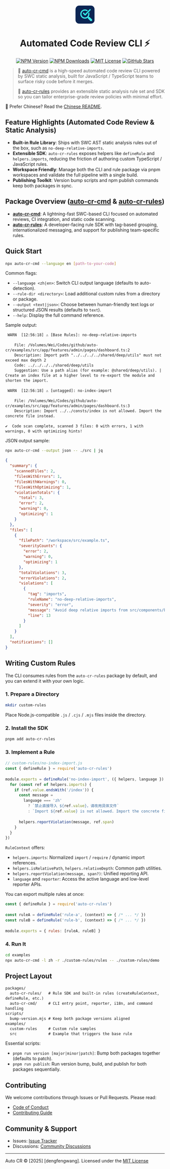 <p align="center">
  <a href="https://github.com/wangweiwei/auto-cr">
    <img src="https://github.com/wangweiwei/auto-cr/blob/main/assets/images/image.png?raw=true" alt="auto-cr logo" width="60" />
  </a>
</p>

<h1 align="center">Automated Code Review CLI ⚡️</h1>

<p align="center">
  <a href="https://www.npmjs.com/package/auto-cr-cmd"><img alt="NPM Version" src="https://img.shields.io/npm/v/auto-cr-cmd.svg?style=flat"/></a>
  <a href="https://www.npmjs.com/package/auto-cr-cmd"><img alt="NPM Downloads" src="https://img.shields.io/npm/dm/auto-cr-cmd.svg?style=flat"/></a>
  <a href="./LICENSE"><img alt="MIT License" src="https://img.shields.io/github/license/wangweiwei/auto-cr"/></a>
  <a href="https://github.com/wangweiwei/auto-cr/stargazers"><img alt="GitHub Stars" src="https://img.shields.io/github/stars/wangweiwei/auto-cr" /></a>
</p>

> 🎯 [auto-cr-cmd](https://github.com/wangweiwei/auto-cr/tree/main/packages/auto-cr-cmd) is a high-speed automated code review CLI powered by SWC static analysis, built for JavaScript / TypeScript teams to surface risky code before it merges.
>
> 🔧 [auto-cr-rules](https://github.com/wangweiwei/auto-cr/tree/main/packages/auto-cr-rules) provides an extensible static analysis rule set and SDK so you can tailor enterprise-grade review policies with minimal effort.

📘 Prefer Chinese? Read the [Chinese README](https://github.com/wangweiwei/auto-cr/blob/main/README.zh-CN.md).


## Feature Highlights (Automated Code Review & Static Analysis)

- **Built-in Rule Library**: Ships with SWC AST static analysis rules out of the box, such as `no-deep-relative-imports`.
- **Extensible SDK**: `auto-cr-rules` exposes helpers like `defineRule` and `helpers.imports`, reducing the friction of authoring custom TypeScript / JavaScript rules.
- **Workspace Friendly**: Manage both the CLI and rule package via pnpm workspaces and validate the full pipeline with a single build.
- **Publishing Toolkit**: Version bump scripts and npm publish commands keep both packages in sync.

## Package Overview ([auto-cr-cmd](https://github.com/wangweiwei/auto-cr/tree/main/packages/auto-cr-cmd) & [auto-cr-rules](https://github.com/wangweiwei/auto-cr/tree/main/packages/auto-cr-rules))

- **[auto-cr-cmd](https://github.com/wangweiwei/auto-cr/tree/main/packages/auto-cr-cmd)**: A lightning-fast SWC-based CLI focused on automated reviews, CI integration, and static code scanning.
- **[auto-cr-rules](https://github.com/wangweiwei/auto-cr/tree/main/packages/auto-cr-rules)**: A developer-facing rule SDK with tag-based grouping, internationalized messaging, and support for publishing team-specific rules.

## Quick Start

```bash
npx auto-cr-cmd --language en [path-to-your-code]
```

Common flags:

- `--language <zh|en>`: Switch CLI output language (defaults to auto-detection).
- `--rule-dir <directory>`: Load additional custom rules from a directory or package.
- `--output <text|json>`: Choose between human-friendly text logs or structured JSON results (defaults to `text`).
- `--help`: Display the full command reference.

Sample output:

```text
 WARN  [12:56:18] ⚠️ [Base Rules]: no-deep-relative-imports

    File: /Volumes/Wei/Codes/github/auto-cr/examples/src/app/features/admin/pages/dashboard.ts:2 
    Description: Import path "../../../../shared/deep/utils" must not exceed max depth 2 
    Code: ../../../../shared/deep/utils
    Suggestion: Use a path alias (for example: @shared/deep/utils). | Create an index file at a higher level to re-export the module and shorten the import.

 WARN  [12:56:18] ⚠️ [untagged]: no-index-import

    File: /Volumes/Wei/Codes/github/auto-cr/examples/src/app/features/admin/pages/dashboard.ts:3
    Description: Import ../../consts/index is not allowed. Import the concrete file instead.

✔  Code scan complete, scanned 3 files: 0 with errors, 1 with warnings, 0 with optimizing hints! 
```

JSON output sample:

```bash
npx auto-cr-cmd --output json -- ./src | jq
```

```json
{
  "summary": {
    "scannedFiles": 2,
    "filesWithErrors": 1,
    "filesWithWarnings": 0,
    "filesWithOptimizing": 1,
    "violationTotals": {
      "total": 3,
      "error": 2,
      "warning": 0,
      "optimizing": 1
    }
  },
  "files": [
    {
      "filePath": "/workspace/src/example.ts",
      "severityCounts": {
        "error": 2,
        "warning": 0,
        "optimizing": 1
      },
      "totalViolations": 3,
      "errorViolations": 2,
      "violations": [
        {
          "tag": "imports",
          "ruleName": "no-deep-relative-imports",
          "severity": "error",
          "message": "Avoid deep relative imports from src/components/button",
          "line": 13
        }
      ]
    }
  ],
  "notifications": []
}
```

## Writing Custom Rules

The CLI consumes rules from the `auto-cr-rules` package by default, and you can extend it with your own logic.

### 1. Prepare a Directory

```bash
mkdir custom-rules
```

Place Node.js-compatible `.js` / `.cjs` / `.mjs` files inside the directory.

### 2. Install the SDK

```bash
pnpm add auto-cr-rules
```

### 3. Implement a Rule

```js
// custom-rules/no-index-import.js
const { defineRule } = require('auto-cr-rules')

module.exports = defineRule('no-index-import', ({ helpers, language }) => {
  for (const ref of helpers.imports) {
    if (ref.value.endsWith('/index')) {
      const message =
        language === 'zh'
          ? `禁止直接导入 ${ref.value}，请改用具体文件`
          : `Import ${ref.value} is not allowed. Import the concrete file instead.`

      helpers.reportViolation(message, ref.span)
    }
  }
})
```

`RuleContext` offers:

- `helpers.imports`: Normalized `import` / `require` / dynamic import references.
- `helpers.isRelativePath`, `helpers.relativeDepth`: Common path utilities.
- `helpers.reportViolation(message, span?)`: Unified reporting API.
- `language` and `reporter`: Access the active language and low-level reporter APIs.

You can export multiple rules at once:

```js
const { defineRule } = require('auto-cr-rules')

const ruleA = defineRule('rule-a', (context) => { /* ... */ })
const ruleB = defineRule('rule-b', (context) => { /* ... */ })

module.exports = { rules: [ruleA, ruleB] }
```

### 4. Run It

```bash
cd examples
npx auto-cr-cmd -l zh -r ./custom-rules/rules -- ./custom-rules/demo
```

## Project Layout

```text
packages/
  auto-cr-rules/   # Rule SDK and built-in rules (createRuleContext, defineRule, etc.)
  auto-cr-cmd/     # CLI entry point, reporter, i18n, and command handling
scripts/
  bump-version.mjs # Keep both package versions aligned
examples/
  custom-rules     # Custom rule samples
  src              # Example that triggers the base rule
```

Essential scripts:

- `pnpm run version [major|minor|patch]`: Bump both packages together (defaults to patch).
- `pnpm run publish`: Run version bump, build, and publish for both packages sequentially.

## Contributing

We welcome contributions through Issues or Pull Requests. Please read:

- [Code of Conduct](./CODE_OF_CONDUCT.md)
- [Contributing Guide](./CONTRIBUTING.md)

## Community & Support

- Issues: [Issue Tracker](https://github.com/wangweiwei/auto-cr/issues)
- Discussions: [Community Discussions](https://github.com/wangweiwei/auto-cr/wiki)

---

Auto CR © [2025] [dengfengwang]. Licensed under the [MIT License](./LICENSE)
